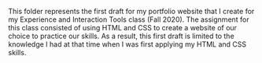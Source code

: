 This folder represents the first draft for my portfolio website that I create for my Experience and Interaction Tools class (Fall 2020). 
The assignment for this class consisted of using HTML and CSS to create a website of our choice to practice our skills. As a result, this 
first draft is limited to the knowledge I had at that time when I was first applying my HTML and CSS skills. 
